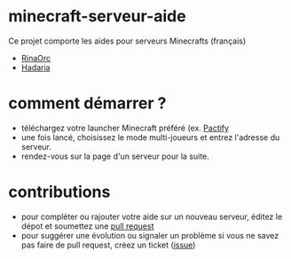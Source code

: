 # minecraft-serveur-aide

Ce projet comporte les aides pour serveurs Minecrafts (français)

- [RinaOrc](RinaOrc.md)
- [Hadaria](Hadaria.md)

# comment démarrer ?

- téléchargez votre launcher Minecraft préféré (ex. [Pactify](https://www.pactify-launcher.nz/fr/)
- une fois lancé, choisissez le mode multi-joueurs et entrez l'adresse du serveur.
- rendez-vous sur la page d'un serveur pour la suite.

# contributions
- pour compléter ou rajouter votre aide sur un nouveau serveur, éditez le dépot et soumettez une [pull request](https://docs.joomla.org/Using_the_Github_UI_to_Make_Pull_Requests/fr)
- pour suggérer une évolution ou signaler un problème si vous ne savez pas faire de pull request, créez un ticket ([issue](https://github.com/boly38/minecraft-serveur-aide/issues))
